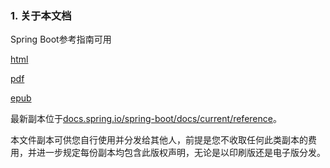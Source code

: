 ### 1. 关于本文档

Spring Boot参考指南可用

[html](http://docs.spring.io/spring-boot/docs/1.4.1.RELEASE/reference/html)

[pdf](http://docs.spring.io/spring-boot/docs/1.4.1.RELEASE/reference/pdf/spring-boot-reference.pdf)

[epub](http://docs.spring.io/spring-boot/docs/1.4.1.RELEASE/reference/epub/spring-boot-reference.epub)

最新副本位于[docs.spring.io/spring-boot/docs/current/reference](http://docs.spring.io/spring-boot/docs/current/reference)。

本文件副本可供您自行使用并分发给其他人，前提是您不收取任何此类副本的费用，并进一步规定每份副本均包含此版权声明，无论是以印刷版还是电子版分发。
